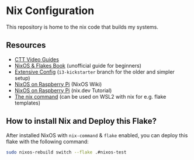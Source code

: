 # Nix Configuration

This repository is home to the nix code that builds my systems.


## Resources

- [CTT Video Guides](https://christitus.com/nixos-explained/)
- [NixOS & Flakes Book](https://nixos-and-flakes.thiscute.world) (unofficial guide for beginners)
- [Extensive Config](https://github.com/ryan4yin/nix-config) (`i3-kickstarter` branch for the older and simpler setup)
- [NixOS on Raspberry Pi](https://wiki.nixos.org/wiki/NixOS_on_ARM/Raspberry_Pi) (NixOS Wiki)
- [NixOS on Raspberry Pi](https://nix.dev/tutorials/nixos/installing-nixos-on-a-raspberry-pi.html) (nix.dev Tutorial)
- [The nix command](https://wiki.nixos.org/wiki/Nix_command) (can be used on WSL2 with nix for e.g. flake templates)


## How to install Nix and Deploy this Flake?

After installed NixOS with `nix-command` & `flake` enabled, you can deploy this flake with the following command:

```bash
sudo nixos-rebuild switch --flake .#nixos-test
```